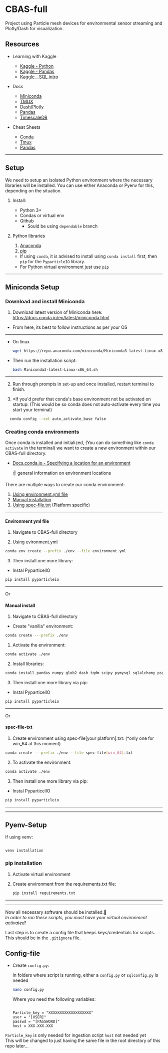 # CBAS-full

Project using Particle mesh devices for environmental sensor streaming and Plotly/Dash for visualization.

## Resources

* Learning with Kaggle
  * [Kaggle - Python](https://www.kaggle.com/learn/python)
  * [Kaggle - Pandas](https://www.kaggle.com/learn/pandas)
  * [Kaggle - SQL intro](https://www.kaggle.com/learn/intro-to-sql)

* Docs
  * [Miniconda](https://docs.conda.io/en/latest/miniconda.html)
  * [TMUX](https://tmuxguide.readthedocs.io/en/latest/index.html)
  * [Dash/Plotly](http://dash.plotly.com/)
  * [Pandas](https://pandas.pydata.org/pandas-docs/stable/user_guide/index.html#user-guide)
  * [TimescaleDB](https://docs.timescale.com/latest/introduction)
* Cheat Sheets
  * [Conda](https://docs.conda.io/projects/conda/en/latest/_downloads/843d9e0198f2a193a3484886fa28163c/conda-cheatsheet.pdf)
  * [Tmux](https://tmuxcheatsheet.com/)
  * [Pandas](https://pandas.pydata.org/Pandas_Cheat_Sheet.pdf)
  
---

## Setup

We need to setup an isolated Python environment where the necessary libraries will be installed.
You can use either Anaconda or Pyenv for this, depending on the situation.

  1. Install:
     * Python 3+
     * Condas or virtual env
     * Github
       * Sould be using `dependable` branch
  2. Python libraries  
     1. [Anaconda](#Miniconda-Setup)
     2. [pip](#Pyenv-Setup)

     * If using `conda`, it is advised to install using `conda install` first, then `pip` for the `PyparticleIO` library.
     * For Python virtual environment just use `pip`
  
---  

## Miniconda Setup

### Download and install Miniconda

1. Download latest version of Miniconda here:  
https://docs.conda.io/en/latest/miniconda.html

* From here, its best to follow instructions as per your OS

---
  * On linux
  
    ```bash
    wget https://repo.anaconda.com/miniconda/Miniconda3-latest-Linux-x86_64.sh
    ```

* Then run the installation script:

    ```bash
    bash Miniconda3-latest-Linux-x86_64.sh
    ```

---

2. Run through prompts in set-up and once installed, restart terminal to finish.
  
3. *If you'd prefer that conda's base environment not be activated on startup:
  (This would be so conda does not auto-activate every time you start your terminal)

  ```bash
    conda config --set auto_activate_base false
  ```

### Creating conda environments

Once conda is installed and initialized, (You can do something like `conda activate` in the terminal) we want to create a new environment within our CBAS-full directory.

* [Docs.conda.io - Specifying a location for an environment](https://docs.conda.io/projects/conda/en/latest/user-guide/tasks/manage-environments.html#specifying-a-location-for-an-environment)

  :point_up: general information on environment locations

There are multiple ways to create our conda environment:

1. [Using environment.yml file](#environment-yml-file)
2. [Manual installation](#manual-install)
3. [Using spec-file.txt](#spec-file-txt) (Platform specific)

---

#### Environment yml file
  
1. Navigate to CBAS-full directory

2. Using evironment.yml

```bash
conda env create --prefix ./env --file environment.yml
```

3. Then install one more library:

* Instal PyparticelIO

```bash
pip install pyparticleio
```

---

Or

#### Manual install

1. Navigate to CBAS-full directory

* Create "vanilla" environment:
  
```bash
conda create ---prefix ./env
```

1. Activate the environment:

  ```bash
  conda activate ./env
  ```

2. Install libraries:

```bash
conda install pandas numpy glob2 dash tqdm scipy pymysql sqlalchemy psycopg2 PYparticleIO plotly dash jupyterlab
```

3. Then install one more library via pip:

* Instal PyparticelIO

```bash
pip install pyparticleio
```

---
Or

#### spec-file-txt

1. Create environment using spec-file[your platform].txt:
  (*only one for win_64 at this moment)

```bash
conda create ---prefix ./env --file spec-file[win_64].txt
```

2. To activate the environment:

```bash
conda activate ./env
```

3. Then install one more library via pip:

* Instal PyparticelIO

```bash
pip install pyparticleio
```

---
---

## Pyenv-Setup

If using venv:

```

venv installation
```

### pip installation

1. Activate virtual environment

2. Create environment from the requirements.txt file:
  
    ```bash
    pip install requirements.txt
    ```

---
---

Now all necessary software should be installed.:clap:  
*In order to run these scripts, you must have your virtual environment activated!*

Last step is to create a config file that keeps keys/credentials for scripts. This should be in the `.gitignore` file.

## Config-file

* Create `config.py`:
  
  In folders where script is running, either a `config.py` or `sqlconfig.py` is needed

  ```bash
  nano config.py
  ```

    Where you need the following variables:

    ```

    Particle_key = "XXXXXXXXXXXXXXXXXXX"
    user = "[USER]"
    passwd = "[PASSWORD]"
    host = XXX.XXX.XXX
    ```

`Particle_key` is only needed for ingestion script
`host` not needed yet  
This will be changed to just having the same file in the root directory of this repo later...